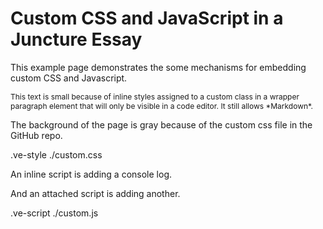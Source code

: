 # Custom CSS and JavaScript in a Juncture Essay
This example page demonstrates the some mechanisms for embedding custom CSS and Javascript.

<p class='smallText' markdown>
This text is small because of inline styles assigned to a custom class in a wrapper paragraph element that will only be visible in a code editor. It still allows *Markdown*.
</p>

<style>
    .smallText {
        font-size: .75rem;
    }
</style>

The background of the page is gray because of the custom css file in the GitHub repo.

.ve-style ./custom.css

An inline script is adding a console log.

<script>
    // This inline script will generate a console log.
    console.log("This log is generated as an example of an inline script.");
</script>


And an attached script is adding another.

.ve-script ./custom.js


